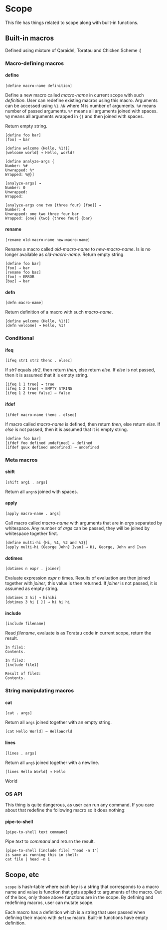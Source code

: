 # Scope

This file has things related to scope along with built-in functions.


## Built-in macros

Defined using mixture of Qaraidel, Toratau and Chicken Scheme :)

### Macro-defining macros

#### define

    [define macro-name definition]

Define a new macro called *macro-name* in current scope with such *definition*. User can redefine existing macros using this macro. Arguments can be accessed using `%1`..`%N` where N is number of arguments. `%#` means number of passed arguments. `%*` means all arguments joined with spaces. `%@` means all arguments wrapped in `{}` and then joined with spaces.

Return empty string.

    [define foo bar]
    [foo] → bar

    [define welcome {Hello, %1!}]
    [welcome world] → Hello, world!

    [define analyze-args {
    Number: %#
    Unwrapped: %*
    Wrapped: %@}]

    [analyze-args] →
    Number: 0
    Unwrapped: 
    Wrapped: 

    [analyze-args one two {three four} [foo]] →
    Number: 4
    Unwrapped: one two three four bar
    Wrapped: {one} {two} {three four} {bar}


#### rename

    [rename old-macro-name new-macro-name]

Rename a macro called *old-macro-name* to *new-macro-name*. Is is no longer available as *old-macro-name*. Return empty string.

    [define foo bar]
    [foo] → bar
    [rename foo baz]
    [foo] → ERROR
    [baz] → bar


#### defn

    [defn macro-name]

Return definition of a macro with such *macro-name*.

    [define welcome {Hello, %1!}]
    [defn welcome] → Hello, %1!


### Conditional

#### ifeq

    [ifeq str1 str2 thenc . elsec]

If *str1* equals *str2*, then return *then*, else return *else*. If *else* is not passed, then it is assumed that it is empty string.

    [ifeq 1 1 true] → true
    [ifeq 1 2 true] → EMPTY STRING
    [ifeq 1 2 true false] → false


#### ifdef

    [ifdef macro-name thenc . elsec]

If macro called *macro-name* is defined, then return *then*, else return *else*. If *else* is not passed, then it is assumed that it is empty string.

    [define foo bar]
    [ifdef foo defined undefined] → defined
    [ifdef quux defined undefined] → undefined


### Meta macros

#### shift

    [shift arg1 . args]

Return all `argn`s joined with spaces.


#### apply

    [apply macro-name . args]

Call macro called *macro-name* with arguments that are in *args* separated by whitespace. Any number of *args* can be passed, they will be joined by whitespace together first.

    [define multi-hi {Hi, %1, %2 and %3}]
    [apply multi-hi {George John} Ivan] → Hi, George, John and Ivan


#### dotimes

    [dotimes n expr . joiner]

Evaluate expression *expr* *n* times. Results of evaluation are then joined together with *joiner*, this value is then returned. If *joiner* is not passed, it is assumed as empty string.

    [dotimes 3 hi] → hihihi
    [dotimes 3 hi { }] → hi hi hi


#### include

    [include filename]

Read *filename*, evaluate is as Toratau code in current scope, return the result.

    In file1:
    Contents.

    In file2:
    [include file1]

    Result of file2:
    Contents.


### String manipulating macros

#### cat

    [cat . args]

Return all `args` joined together with an empty string.

    [cat Hello World] → HelloWorld


#### lines

    [lines . args]

Return all `arg`s joined together with a newline.

    [lines Hello World] → Hello
World


### OS API

This thing is quite dangerous, as user can run any command. If you care about that redefine the following macro so it does nothing:

#### pipe-to-shell

    [pipe-to-shell text command]

Pipe *text* to *command* and return the result.

    [pipe-to-shell [include file] "head -n 1"]
    is same as running this in shell:
    cat file | head -n 1


## Scope, etc

`scope` is hash-table where each key is a string that corresponds to a macro name and value is function that gets applied to arguments of the macro. Out of the box, only those above functions are in the scope. By defining and redefining macros, user can mutate scope.

Each macro has a definition which is a string that user passed when defining their macro with `define` macro. Built-in functions have empty definition.

